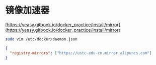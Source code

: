 # 镜像加速器

[https://yeasy.gitbook.io/docker_practice/install/mirror](https://yeasy.gitbook.io/docker_practice/install/mirror)

```bash
sudo vim /etc/docker/daemon.json
```

```json
{
  "registry-mirrors": ["https://ustc-edu-cn.mirror.aliyuncs.com"]
}
```
